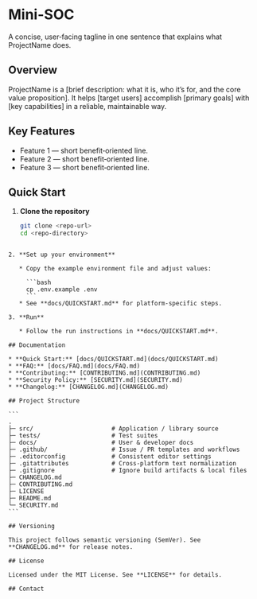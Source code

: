 # Mini-SOC

A concise, user‑facing tagline in one sentence that explains what ProjectName does.

## Overview

ProjectName is a [brief description: what it is, who it’s for, and the core value proposition].
It helps [target users] accomplish [primary goals] with [key capabilities] in a reliable, maintainable way.

## Key Features

- Feature 1 — short benefit‑oriented line.
- Feature 2 — short benefit‑oriented line.
- Feature 3 — short benefit‑oriented line.

## Quick Start

1. **Clone the repository**
   ```bash
   git clone <repo-url>
   cd <repo-directory>
````

2. **Set up your environment**

   * Copy the example environment file and adjust values:

     ```bash
     cp .env.example .env
     ```
   * See **docs/QUICKSTART.md** for platform‑specific steps.

3. **Run**

   * Follow the run instructions in **docs/QUICKSTART.md**.

## Documentation

* **Quick Start:** [docs/QUICKSTART.md](docs/QUICKSTART.md)
* **FAQ:** [docs/FAQ.md](docs/FAQ.md)
* **Contributing:** [CONTRIBUTING.md](CONTRIBUTING.md)
* **Security Policy:** [SECURITY.md](SECURITY.md)
* **Changelog:** [CHANGELOG.md](CHANGELOG.md)

## Project Structure

```
.
├─ src/                      # Application / library source
├─ tests/                    # Test suites
├─ docs/                     # User & developer docs
├─ .github/                  # Issue / PR templates and workflows
├─ .editorconfig             # Consistent editor settings
├─ .gitattributes            # Cross‑platform text normalization
├─ .gitignore                # Ignore build artifacts & local files
├─ CHANGELOG.md
├─ CONTRIBUTING.md
├─ LICENSE
├─ README.md
└─ SECURITY.md
```

## Versioning

This project follows semantic versioning (SemVer). See **CHANGELOG.md** for release notes.

## License

Licensed under the MIT License. See **LICENSE** for details.

## Contact




